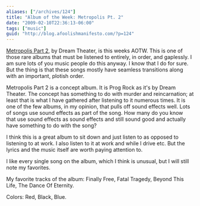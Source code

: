 ```yaml
---
aliases: ["/archives/124"]
title: "Album of the Week: Metropolis Pt. 2"
date: "2009-02-10T22:36:13-06:00"
tags: ["music"]
guid: "http://blog.afoolishmanifesto.com/?p=124"
---
```

[Metropolis Part 2](http://amazon.com/dp/B000021XS0/), by Dream Theater, is this weeks AOTW. This is one of those rare albums that must be listened to entirely, in order, and gaplessly. I am sure lots of you music people do this anyway. I know that I do for sure. But the thing is that these songs mostly have seamless transitions along with an important, plotish order.

Metropolis Part 2 is a concept album. It is Prog Rock as it's by Dream Theater. The concept has something to do with murder and reincarnation; at least that is what I have gathered after listening to it numerous times. It is one of the few albums, in my opinion, that pulls off sound effects well. Lots of songs use sound effects as part of the song. How many do you know that use sound effects as sound effects and still sound good and actually have something to do with the song?

I think this is a great album to sit down and just listen to as opposed to listening to at work. I also listen to it at work and while I drive etc. But the lyrics and the music itself are worth paying attention to.

I like every single song on the album, which I think is unusual, but I will still note my favorites.

My favorite tracks of the album: Finally Free, Fatal Tragedy, Beyond This Life, The Dance Of Eternity.

Colors: Red, Black, Blue.
